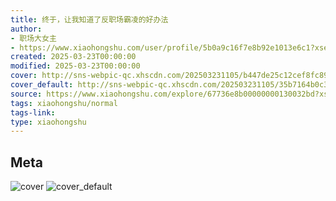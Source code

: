 ```yaml
---
title: 终于，让我知道了反职场霸凌的好办法
author:
- 职场大女主
- https://www.xiaohongshu.com/user/profile/5b0a9c16f7e8b92e1013e6c1?xsec_token=undefined
created: 2025-03-23T00:00:00
modified: 2025-03-23T00:00:00
cover: http://sns-webpic-qc.xhscdn.com/202503231105/b447de25c12cef8fc8972cab61bd882c/spectrum/1040g0k031c2ddir516004a5n1ee1dpm1e1oi8eg!nc_n_webp_prv_1
cover_default: http://sns-webpic-qc.xhscdn.com/202503231105/35b7164b0c383b73362aa2234e5b9359/spectrum/1040g0k031c2ddir516004a5n1ee1dpm1e1oi8eg!nc_n_webp_mw_1
source: https://www.xiaohongshu.com/explore/67736e8b00000000130032bd?xsec_token=ABB7zv08kTtUvcl9TZX5ey0wDGMCGEZvK5w0bg5M08lEU=
tags: xiaohongshu/normal
tags-link:
type: xiaohongshu
---
```


## Meta

![cover](http://sns-webpic-qc.xhscdn.com/202503231105/b447de25c12cef8fc8972cab61bd882c/spectrum/1040g0k031c2ddir516004a5n1ee1dpm1e1oi8eg!nc_n_webp_prv_1)
![cover_default](http://sns-webpic-qc.xhscdn.com/202503231105/35b7164b0c383b73362aa2234e5b9359/spectrum/1040g0k031c2ddir516004a5n1ee1dpm1e1oi8eg!nc_n_webp_mw_1)
